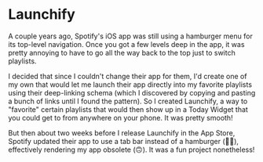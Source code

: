 # Launchify

A couple years ago, Spotify's iOS app was still using a hamburger menu for its top-level navigation. Once you got a few levels deep in the app, it was pretty annoying to have to go all the way back to the top just to switch playlists. 

I decided that since I couldn't change their app for them, I'd create one of my own that would let me launch their app directly into my favorite playlists using their deep-linking schema (which I discovered by copying and pasting a bunch of links until I found the pattern). So I created Launchify, a way to "favorite" certain playlists that would then show up in a Today Widget that you could get to from anywhere on your phone. It was pretty smooth!

But then about two weeks before I release Launchify in the App Store, Spotify updated their app to use a tab bar instead of a hamburger (🙌🏻), effectively rendering my app obsolete (🙃). It was a fun project nonetheless!
